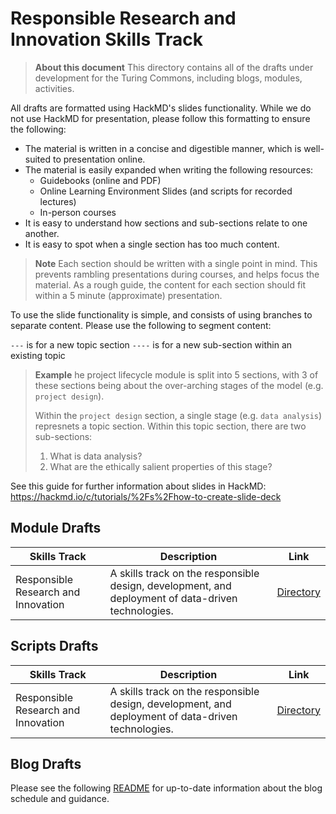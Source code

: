 # Responsible Research and Innovation Skills Track

> **About this document**
> This directory contains all of the drafts under development for the Turing Commons, including blogs, modules, activities.

All drafts are formatted using HackMD's slides functionality. While we do not use HackMD for presentation, please follow this formatting to ensure the following:

* The material is written in a concise and digestible manner, which is well-suited to presentation online.
* The material is easily expanded when writing the following resources:
  * Guidebooks (online and PDF)
  * Online Learning Environment Slides (and scripts for recorded lectures)
  * In-person courses
* It is easy to understand how sections and sub-sections relate to one another.
* It is easy to spot when a single section has too much content.

> **Note**
> Each section should be written with a single point in mind.
> This prevents rambling presentations during courses, and helps focus the material.
> As a rough guide, the content for each section should fit within a 5 minute (approximate) presentation.

To use the slide functionality is simple, and consists of using branches to separate content.
Please use the following to segment content:

`---` is for a new topic section
`----` is for a new sub-section within an existing topic

> **Example**
> he project lifecycle module is split into 5 sections, with 3 of these sections being about the over-arching stages of the model (e.g. `project design`).
>
> Within the `project design` section, a single stage (e.g. `data analysis`) represnets a topic section. Within this topic section, there are two sub-sections:
>
> 1. What is data analysis?
> 2. What are the ethically salient properties of this stage?

See this guide for further information about slides in HackMD: https://hackmd.io/c/tutorials/%2Fs%2Fhow-to-create-slide-deck

## Module Drafts

| Skills Track | Description | Link |
| --- | --- | --- |
| Responsible Research and Innovation | A skills track on the responsible design, development, and deployment of data-driven technologies. | [Directory](rri-modules/) |

## Scripts Drafts

| Skills Track | Description | Link |
| --- | --- | --- |
| Responsible Research and Innovation | A skills track on the responsible design, development, and deployment of data-driven technologies. | [Directory](rri-scripts/) |

## Blog Drafts

Please see the following [README](blog/README.md) for up-to-date information about the blog schedule and guidance.

